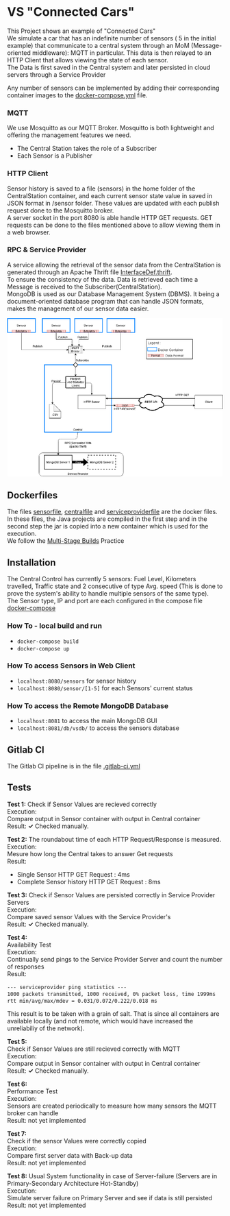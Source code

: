 # VS "Connected Cars" 
This Project shows an example of "Connected Cars"  
We simulate a car that has an indefinite number of sensors ( 5 in the initial example) that communicate to a central system through an MoM (Message-oriented middleware): MQTT in particular. This data is then relayed to an HTTP Client that allows viewing the state of each sensor.  
The Data is first saved in the Central system and later persisted in cloud servers through a Service Provider

Any number of sensors can be implemented by adding their corresponding container images to the [docker-compose.yml](docker-compose.yml) file. 
### MQTT  
We use Mosquitto as our MQTT Broker. Mosquitto is both lightweight and offering the management features we need.         
- The Central Station takes the role of a Subscriber  
- Each Sensor is a Publisher 
 
### HTTP Client 
  Sensor history is saved to a file (sensors) in the home folder of the CentralStation container, and each current sensor state value in saved in  JSON format in /sensor folder. These values are updated with each publish request done to the Mosquitto broker.    
  A server socket in the port 8080 is able handle HTTP GET requests. GET requests can be done to the files mentioned above to allow viewing them in a web browser. 

### RPC & Service Provider
 A service allowing the retrieval of the sensor data from the CentralStation is generated through an Apache Thrift file [InterfaceDef.thrift](Thrift/InterfaceDef.thrift).  
To ensure the consistency of the data. Data is retrieved each time a Message is received to the Subscriber(CentralStation).   
MongoDB is used as our Database Management System (DBMS). It being a document-oriented database program that can handle JSON formats, makes the management of our sensor data easier.

![DesignDoc](./VS_Praktikum_Design.png)  
## Dockerfiles

The files [sensorfile](sensorfile), [centralfile](centralfile) and [serviceproviderfile](serviceproviderfile) are the docker files. In these files, the Java projects are compiled in the first step and in the second step the jar is copied into a new container which is used for the execution.  
We follow the [Multi-Stage Builds](https://docs.docker.com/develop/develop-images/multistage-build/) Practice   

## Installation
The Central Control has currently 5 sensors: Fuel Level, Kilometers travelled, Traffic state and 2 consecutive of type Avg. speed
(This is done to prove the system's ability to handle multiple sensors of the same type).  
The Sensor type, IP and port are each configured in the compose file [docker-compose](docker-compose.yml )  

### How To - local build and run
- `docker-compose build`  
- `docker-compose up`  

### How To access Sensors in Web Client  
- `localhost:8080/sensors` for sensor history  
- `localhost:8080/sensor/[1-5]` for each Sensors' current status  

### How To access the Remote MongoDB Database  
- `localhost:8081` to access the main MongoDB GUI
- `localhost:8081/db/vsdb/` to access the sensors database
  
## Gitlab CI
The Gitlab CI pipeline is in the file [.gitlab-ci.yml](.gitlab-ci.yml)  

## Tests

**Test 1:**
Check if Sensor Values are recieved correctly  
Execution:  
Compare output in Sensor container with output in Central container  
Result: **✓** Checked manually.
  
**Test 2:**
The roundabout time of each HTTP Request/Response is measured.  
Execution:  
Mesure how long the Central takes to answer Get requests   
Result:   
- Single Sensor HTTP GET Request : 4ms
- Complete Sensor history HTTP GET Request : 8ms

**Test 3:** 
Check if Sensor Values are persisted correctly in Service Provider Servers  
Execution:  
Compare saved sensor Values with the Service Provider's  
Result: **✓** Checked manually.

**Test 4:**  
Availability Test  
Execution:  
Continually send pings to the Service Provider Server and count the number of responses     
Result:  
```
--- serviceprovider ping statistics ---
1000 packets transmitted, 1000 received, 0% packet loss, time 1999ms
rtt min/avg/max/mdev = 0.031/0.072/0.222/0.018 ms
```
This result is to be taken with a grain of salt. That is since all containers are available locally (and not remote, which would have increased the unreliabiliy of the network).

**Test 5:**  
Check if Sensor Values are still recieved correctly with MQTT  
Execution:  
Compare output in Sensor container with output in Central container  
Result: **✓** Checked manually.

**Test 6:**  
Performance Test  
Execution:  
Sensors are created periodically to measure how many sensors the MQTT broker can handle  
Result: not yet implemented

**Test 7:**  
Check if the sensor Values were correctly copied  
Execution:  
Compare first server data with Back-up data  
Result: not yet implemented

**Test 8:** 
Usual System functionality in case of Server-failure (Servers are in Primary-Secondary Architecture Hot-Standby)  
Execution:  
Simulate server failure on Primary Server and see if data is still persisted  
Result: not yet implemented   
